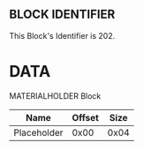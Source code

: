 ## BLOCK IDENTIFIER
This Block's Identifier is 202.
# DATA
MATERIALHOLDER Block

| Name | Offset | Size |
|--------|---------|------
| Placeholder | 0x00 | 0x04 |
